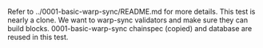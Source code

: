 Refer to ../0001-basic-warp-sync/README.md for more details. This test is nearly a clone. We want to warp-sync
validators and make sure they can build blocks. 0001-basic-warp-sync chainspec (copied) and database are reused in this
test.
